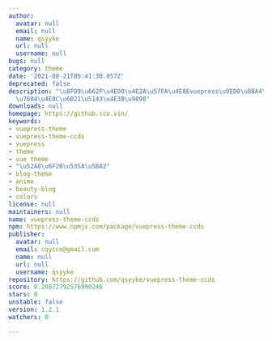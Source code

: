 ```yaml
---
author:
  avatar: null
  email: null
  name: qsyyke
  url: null
  username: null
bugs: null
category: theme
date: '2021-08-21T05:41:30.057Z'
deprecated: false
description: "\u8FD9\u662F\u4E00\u4E2A\u57FA\u4E8Evuepress\u9ED8\u8BA4\u4E3B\u9898\
  \u7684\u4E8C\u6B21\u5143\u4E3B\u9898"
downloads: null
homepage: https://github.cco.vin/
keywords:
- vuepress-theme
- vuepress-theme-ccds
- vuepress
- theme
- vue theme
- "\u52A8\u6F2B\u535A\u5BA2"
- blog-theme
- anime
- beauty-blog
- colors
license: null
maintainers: null
name: vuepress-theme-ccds
npm: https://www.npmjs.com/package/vuepress-theme-ccds
publisher:
  avatar: null
  email: cqycco@gmail.com
  name: null
  url: null
  username: qsyyke
repository: https://github.com/qsyyke/vuepress-theme-ccds
score: 0.20872792576990246
stars: 0
unstable: false
version: 1.2.1
watchers: 0

---
```



